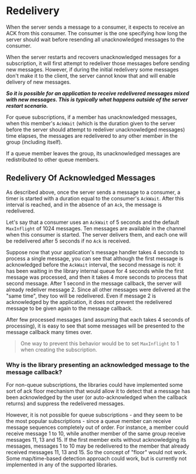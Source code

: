 # Redelivery

When the server sends a message to a consumer, it expects to receive an ACK from this consumer. The consumer is the one specifying how long the server should wait before resending all unacknowledged messages to the consumer.

When the server restarts and recovers unacknowledged messages for a subscription, it will first attempt to redeliver those messages before sending new messages. However, if during the initial redelivery some messages don't make it to the client, the server cannot know that and will enable delivery of new messages.

_**So it is possible for an application to receive redelivered messages mixed with new messages. This is typically what happens outside of the server restart scenario.**_

For queue subscriptions, if a member has unacknowledged messages, when this member's `AckWait` \(which is the duration given to the server before the server should attempt to redeliver unacknowledged messages\) time elapses, the messages are redelivered to any other member in the group \(including itself\).

If a queue member leaves the group, its unacknowledged messages are redistributed to other queue members.

## Redelivery Of Acknowledged Messages

As described above, once the server sends a message to a consumer, a timer is started with a duration equal to the consumer's `AckWait`. After this interval is reached, and in the absence of an `Ack`, the message is redelivered.

Let's say that a consumer uses an `AckWait` of 5 seconds and the default `MaxInflight` of 1024 messages. Ten messages are available in the channel when this consumer is started. The server delivers them, and each one will be redelivered after 5 seconds if no `Ack` is received.

Suppose now that your application's message handler takes 4 seconds to process a single message, you can see that although the first message is acknowledged before the `AckWait` interval, the second message is not: it has been waiting in the library internal queue for 4 seconds while the first message was processed, and then it takes 4 more seconds to process that second message. After 1 second in the message callback, the server will already redeliver message 2. Since all other messages were delivered at the "same time", they too will be redelivered. Even if message 2 is acknowledged by the application, it does not prevent the redelivered message to be given again to the message callback.

After few processed messages \(and assuming that each takes 4 seconds of processing\), it is easy to see that some messages will be presented to the message callback many times over.

> One way to prevent this behavior would be to set `MaxInflight` to 1 when creating the subscription.

### Why is the library presenting an acknowledged message to the message callback?

For non-queue subscriptions, the libraries could have implemented some sort of ack floor mechanism that would allow it to detect that a message has been acknowledged by the user \(or auto-acknowledged when the callback returns\) and suppress the redelivered messages.

However, it is not possible for queue subscriptions - and they seem to be the most popular subscriptions - since a queue member can receive message sequences completely out of order. For instance, a member could receive message 1 to 10, while another member of the same group receive messages 11, 13 and 15. If the first member exits without acknowledging its messages, messages 1 to 10 may be redelivered to the member that already received messages 11, 13 and 15. So the concept of "floor" would not work. Some map/time-based detection approach could work, but is currently not implemented in any of the supported libraries.

